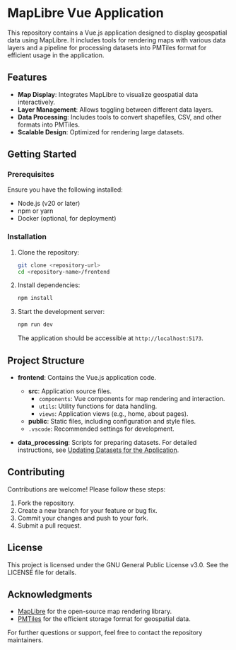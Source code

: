 # MapLibre Vue Application

This repository contains a Vue.js application designed to display geospatial data using MapLibre. It includes tools for rendering maps with various data layers and a pipeline for processing datasets into PMTiles format for efficient usage in the application.

## Features

- **Map Display**: Integrates MapLibre to visualize geospatial data interactively.
- **Layer Management**: Allows toggling between different data layers.
- **Data Processing**: Includes tools to convert shapefiles, CSV, and other formats into PMTiles.
- **Scalable Design**: Optimized for rendering large datasets.

## Getting Started

### Prerequisites

Ensure you have the following installed:

- Node.js (v20 or later)
- npm or yarn
- Docker (optional, for deployment)

### Installation

1. Clone the repository:

   ```bash
   git clone <repository-url>
   cd <repository-name>/frontend
   ```

2. Install dependencies:

   ```bash
   npm install
   ```

3. Start the development server:

   ```bash
   npm run dev
   ```

   The application should be accessible at `http://localhost:5173`.

## Project Structure

- **frontend**: Contains the Vue.js application code.

  - **src**: Application source files.
    - `components`: Vue components for map rendering and interaction.
    - `utils`: Utility functions for data handling.
    - `views`: Application views (e.g., home, about pages).
  - **public**: Static files, including configuration and style files.
  - `.vscode`: Recommended settings for development.

- **data_processing**: Scripts for preparing datasets. For detailed instructions, see [Updating Datasets for the Application](ADD_DATASET.md).

## Contributing

Contributions are welcome! Please follow these steps:

1. Fork the repository.
2. Create a new branch for your feature or bug fix.
3. Commit your changes and push to your fork.
4. Submit a pull request.

## License

This project is licensed under the GNU General Public License v3.0. See the LICENSE file for details.

## Acknowledgments

- [MapLibre](https://maplibre.org/) for the open-source map rendering library.
- [PMTiles](https://github.com/protomaps/PMTiles) for the efficient storage format for geospatial data.

For further questions or support, feel free to contact the repository maintainers.
